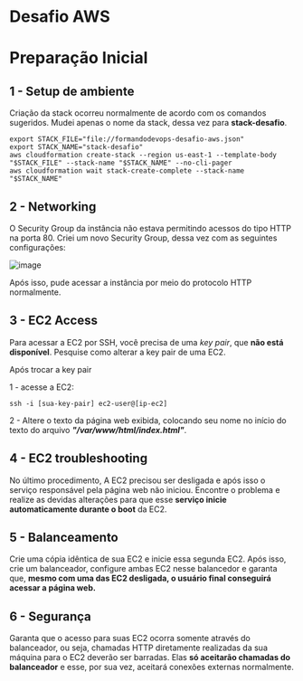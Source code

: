 # Desafio AWS

# Preparação Inicial

## 1 - Setup de ambiente

Criação da stack ocorreu normalmente de acordo com os comandos sugeridos. Mudei apenas o nome da stack, dessa vez para **stack-desafio**.

```
export STACK_FILE="file://formandodevops-desafio-aws.json"
export STACK_NAME="stack-desafio"
aws cloudformation create-stack --region us-east-1 --template-body "$STACK_FILE" --stack-name "$STACK_NAME" --no-cli-pager
aws cloudformation wait stack-create-complete --stack-name "$STACK_NAME"
```


## 2 - Networking

O Security Group da instância não estava permitindo acessos do tipo HTTP na porta 80. Criei um novo Security Group, dessa vez com as seguintes configurações:

![image](https://user-images.githubusercontent.com/85142222/192915748-db708039-db1b-42fa-b79a-68e93522e575.png)

Após isso, pude acessar a instância por meio do protocolo HTTP normalmente.

## 3 - EC2 Access

Para acessar a EC2 por SSH, você precisa de uma *key pair*, que **não está disponível**. Pesquise como alterar a key pair de uma EC2.

Após trocar a key pair

1 - acesse a EC2:
```
ssh -i [sua-key-pair] ec2-user@[ip-ec2]
```

2 - Altere o texto da página web exibida, colocando seu nome no início do texto do arquivo ***"/var/www/html/index.html"***.



## 4 - EC2 troubleshooting

No último procedimento, A EC2 precisou ser desligada e após isso o serviço responsável pela página web não iniciou. Encontre o problema e realize as devidas alterações para que esse **serviço inicie automaticamente durante o boot** da EC2.



## 5 - Balanceamento

Crie uma cópia idêntica de sua EC2 e inicie essa segunda EC2. Após isso, crie um balanceador, configure ambas EC2 nesse balancedor e garanta que, **mesmo com uma das EC2 desligada, o usuário final conseguirá acessar a página web.**



## 6 - Segurança

Garanta que o acesso para suas EC2 ocorra somente através do balanceador, ou seja, chamadas HTTP diretamente realizadas da sua máquina para o EC2 deverão ser barradas. Elas **só aceitarão chamadas do balanceador** e esse, por sua vez, aceitará conexões externas normalmente.
